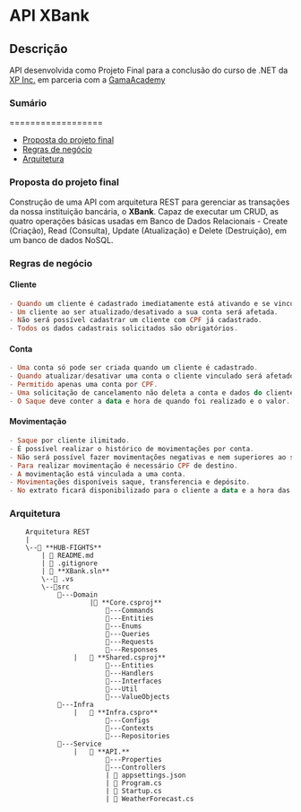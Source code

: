 # API XBank 

## Descrição
API desenvolvida como Projeto Final para a conclusão do curso de .NET da [XP Inc.](https://www.xpi.com.br/) em parceria com a [GamaAcademy](https://www.gama.academy/)

### Sumário
==================

- [Proposta do projeto final](#Proposta-do-projeto-final)
- [Regras de negócio](#Regras-de-negócio)
- [Arquitetura](#Arquitetura)


### Proposta do projeto final 
Construção de uma API com arquitetura REST para gerenciar as transações da nossa instituição bancária, o **XBank**. Capaz de executar um CRUD, as quatro operações básicas usadas em Banco de Dados Relacionais - Create (Criação), Read (Consulta), Update (Atualização) e Delete (Destruição), em um banco de dados NoSQL.

### Regras de negócio
#### Cliente
```hs
- Quando um cliente é cadastrado imediatamente está ativando e se vinculando a uma conta.
- Um cliente ao ser atualizado/desativado a sua conta será afetada.
- Não será possível cadastrar um cliente com CPF já cadastrado.
- Todos os dados cadastrais solicitados são obrigatórios.
``` 

#### Conta
```hs
- Uma conta só pode ser criada quando um cliente é cadastrado.
- Quando atualizar/desativar uma conta o cliente vinculado será afetado.
- Permitido apenas uma conta por CPF.
- Uma solicitação de cancelamento não deleta a conta e dados do cliente do banco, apenas desativa,  permanecendo todos os dados no banco de dados.
- O Saque deve conter a data e hora de quando foi realizado e o valor.
```

#### Movimentação
```hs
- Saque por cliente ilimitado.
- É possível realizar o histórico de movimentações por conta.
- Não será possível fazer movimentações negativas e nem superiores ao saldo da conta.
- Para realizar movimentação é necessário CPF de destino.
- A movimentação está vinculada a uma conta.
- Movimentações disponíveis saque, transferencia e depósito.
- No extrato ficará disponibilizado para o cliente a data e a hora das movimentações.
```

### Arquitetura
        Arquitetura REST
        |
        \--📂 **HUB-FIGHTS**
            | 📄 README.md
            | 📄 .gitignore
            | 📄 **XBank.sln**  
            \--📂 .vs
            \--📂src  
                📂---Domain
                        |📄 **Core.csproj**
                            📂---Commands
                            📂---Entities
                            📂---Enums
                            📂---Queries
                            📂---Requests
                            📂---Responses
                    |   📄 **Shared.csproj**
                            📂---Entities
                            📂---Handlers
                            📂---Interfaces
                            📂---Util
                            📂---ValueObjects  
                📂---Infra
                    |   📄 **Infra.cspro**
                            📂---Configs
                            📂---Contexts
                            📂---Repositories
                📂---Service
                    |   📄 **API.**
                            📂---Properties
                            📂---Controllers
                            | 📄 appsettings.json
                            | 📄 Program.cs
                            | 📄 Startup.cs
                            | 📄 WeatherForecast.cs
